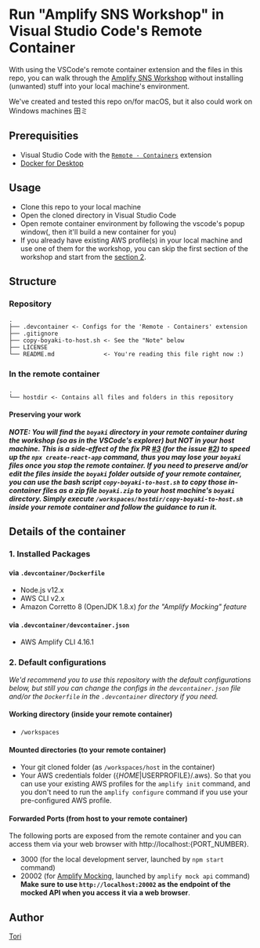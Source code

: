 # Run "Amplify SNS Workshop" in Visual Studio Code's Remote Container

With using the VSCode's remote container extension and the files in this repo, you can walk through the [Amplify SNS Workshop](https://amplify-sns.workshop.aws/) without installing (unwanted) stuff into your local machine's environment.

We've created and tested this repo on/for macOS, but it also could work on Windows machines 田ミ

## Prerequisities

- Visual Studio Code with the [`Remote - Containers`](https://marketplace.visualstudio.com/items?itemName=ms-vscode-remote.remote-containers) extension
- [Docker for Desktop](https://www.docker.com/products/docker-desktop)

## Usage

- Clone this repo to your local machine
- Open the cloned directory in Visual Studio Code
- Open remote container environment by following the vscode's popup window(, then it'll build a new container for you)
- If you already have existing AWS profile(s) in your local machine and use one of them for the workshop, you can skip the first section of the workshop and start from the [section 2](https://amplify-sns.workshop.aws/10_getting_started/00_what_you_build.html).

## Structure

### Repository

```shell
.
├── .devcontainer <- Configs for the 'Remote - Containers' extension
├── .gitignore
├── copy-boyaki-to-host.sh <- See the "Note" below
├── LICENSE
└── README.md              <- You're reading this file right now :)
```

### In the remote container

```shell
.
└── hostdir <- Contains all files and folders in this repository
```

#### Preserving your work

**_NOTE: You will find the `boyaki` directory in your remote container during the workshop (so as in the VSCode's explorer) but NOT in your host machine. This is a side-effect of the fix PR [#3](https://github.com/toricls/aws-amplify-sns-workshop-in-vscode/pull/3) (for the issue [#2](https://github.com/toricls/aws-amplify-sns-workshop-in-vscode/issues/2)) to speed up the `npx create-react-app` command, thus you may lose your `boyaki` files once you stop the remote container. If you need to preserve and/or edit the files inside the `boyaki` folder outside of your remote container, you can use the bash script `copy-boyaki-to-host.sh` to copy those in-container files as a zip file `boyaki.zip` to your host machine's `boyaki` directory. Simply execute `/workspaces/hostdir/copy-boyaki-to-host.sh` inside your remote container and follow the guidance to run it._**

## Details of the container

### 1. Installed Packages

#### via `.devcontainer/Dockerfile`

- Node.js v12.x
- AWS CLI v2.x
- Amazon Corretto 8 (OpenJDK 1.8.x) _for the "Amplify Mocking" feature_

#### via `.devcontainer/devcontainer.json`

- AWS Amplify CLI 4.16.1

### 2. Default configurations

_We'd recommend you to use this repository with the default configurations below, but still you can change the configs in the `devcontainer.json` file and/or the `Dockerfile` in the `.devcontainer` directory if you need._

#### Working directory (inside your remote container)

- `/workspaces`

#### Mounted directories (to your remote container)

- Your git cloned folder (as `/workspaces/host` in the container)
- Your AWS credentials folder ({$HOME|$USERPROFILE}/.aws). So that you can use your existing AWS profiles for the `amplify init` command, and you don't need to run the `amplify configure` command if you use your pre-configured AWS profile.

#### Forwarded Ports (from host to your remote container)

The following ports are exposed from the remote container and you can access them via your web browser with http://localhost:{PORT_NUMBER}.

- 3000 (for the local development server, launched by `npm start` command)
- 20002 (for [Amplify Mocking](https://docs.amplify.aws/cli/usage/mock), launched by `amplify mock api` command) **Make sure to use `http://localhost:20002` as the endpoint of the mocked API when you access it via a web browser**.

## Author

[Tori](https://github.com/toricls)
